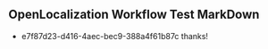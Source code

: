 ## OpenLocalization Workflow Test MarkDown
* e7f87d23-d416-4aec-bec9-388a4f61b87c 
thanks!<!--HONumber=Mar16_HO2-->
